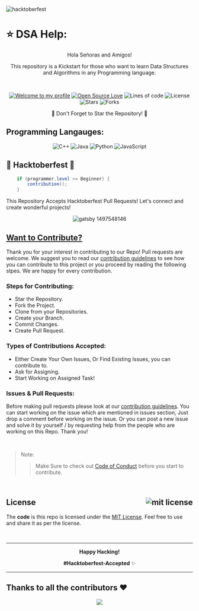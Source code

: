![hacktoberfest](https://github.com/nishant-ai/TravelGo/blob/main/hacktoberfestbanner.webp)



# ⭐️ DSA Help:

<div align="center">
    
<p>Hola Señoras and Amigos!</p>
<p>This repository is a Kickstart for those who want to learn Data Structures and Algorithms in any Programming language.</p>

<br />

[![Welcome to my profile](https://img.shields.io/badge/Hello,Programmer!-Welcome-blue.svg?style=flat&logo=github)](https://github.com/nishant-ai/)
[![Open Source Love](https://badges.frapsoft.com/os/v2/open-source.svg?v=103)](https://github.com/nishant-ai/DSA-Help/)
![Lines of code](https://img.shields.io/tokei/lines/github/nishant-ai/DSA-Help?color=red&label=Lines%20of%20Code)
![License](https://img.shields.io/badge/License-Mit-red.svg)
![Stars](https://img.shields.io/github/stars/nishant-ai/DSA-Help?style=flat&logo=github)
![Forks](https://img.shields.io/github/forks/nishant-ai/DSA-Help?style=flat&logo=github)
    
</div>

<p align="center">🌟 Don't Forget to Star the Repository! 🌟</p>



## Programming Langauges:


<div align="center">

![C++](https://img.shields.io/badge/c++-%2300599C.svg?style=for-the-badge&logo=c%2B%2B&logoColor=white)
![Java](https://img.shields.io/badge/java-%23ED8B00.svg?style=for-the-badge&logo=java&logoColor=white)
![Python](https://img.shields.io/badge/python-3670A0?style=for-the-badge&logo=python&logoColor=ffdd54)
![JavaScript](https://img.shields.io/badge/javascript-%23323330.svg?style=for-the-badge&logo=javascript&logoColor=%23F7DF1E)

</div>


## 🎃 Hacktoberfest 🎃

```java
    if (programmer.level >= Beginner) {
        contribution();
    }
```
This Repository Accepts Hacktoberfest Pull Requests!
Let's connect and create wonderful projects!

<div align="center">
    <img src="https://user-images.githubusercontent.com/80044482/194142232-f1a68662-917d-438b-84c0-2b246907fbbd.gif" alt="gatsby 1497548146"/>
    <br />
</div>

## [Want to Contribute?](CONTRIBUTING.md "Wanna know more about contribution?")

Thank you for your interest in contributing to our Repo! Pull requests are welcome. We suggest you to read our [contribution guidelines](CONTRIBUTING.md) to see how you can contribute to this project or you proceed by reading the following stpes. We are happy for every contribution. 

### Steps for Contributing:

- Star the Repository.
- Fork the Project.
- Clone from your Repositories.
- Create your Branch.
- Commit Changes.
- Create Pull Request.

### Types of Contributions Accepted:

- Either Create Your Own Issues, Or Find Existing Issues, you can contribute to.
- Ask for Assigning.
- Start Working on Assigned Task!

### Issues & Pull Requests:

Before making pull requests please look at our [contribution guidelines](CONTRIBUTING.md). You can start working on the issue which are mentioned in issues section, Just drop a comment before working on the issue. Or you can post a new issue and solve it by yourself / by requesting help from the people who are working on this Repo. Thank you!

<br />

> Note:
> 
>> Make Sure to check out [Code of Conduct](CODE_OF_CONDUCT.md "View the Code of conduct") before you start to contribute.

<br />

## License <img src="https://img.shields.io/badge/License-Mit-red.svg" alt="mit license" align="right" />

The **code** is this repo is licensed under the [MIT License](LICENSE "View the license"). Feel free to use and share it as per the license.

<br />

---

<div align="center">
    <p><b>Happy Hacking!</b></p>
    <p><b>#Hacktoberfest-Accepted</b> ✨</p>
</div>

---

## Thanks to all the contributors ❤️
<div align="center">
    <a href = "https://github.com/nishant-ai/DSA-Help/graphs/contributors">
      <img src = "https://contrib.rocks/image?repo=nishant-ai/DSA-Help"/>
    </a>
    <br />
</div>

<!-- 

I suggest you to remove the meme for a better professional look, but since it's your repo its your will to keep it or
remove it, So for now I have commented it out.

![meme](<https://d2kspx2x29brck.cloudfront.net/1200x675/filters:format(webp)/img/iea/yrwQvLJbON/programmer-memes.jpg>)

-->
